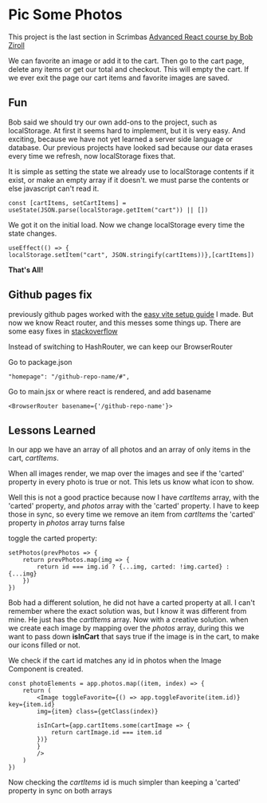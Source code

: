 
# Pic Some Photos

This project is the last section in Scrimbas [Advanced React course by Bob Ziroll](https://scrimba.com/learn/react)

We can favorite an image or add it to the cart. Then go to the cart page, delete any items or get our total and checkout. This will empty the cart. If we ever exit the page our cart items and favorite images are saved.





## Fun
Bob said we should try our own add-ons to the project, such as localStorage. At first it seems hard to implement, but it is very easy. And exciting, because we have not yet learned a server side language or database. Our previous projects have looked sad because our data erases every time we refresh, now localStorage fixes that.

It is simple as setting the state we already use to localStorage contents if it exist, or make an empty array if it doesn't. we must parse the contents or else javascript can't read it.

```
const [cartItems, setCartItems] = useState(JSON.parse(localStorage.getItem("cart")) || [])
```

We got it on the initial load. Now we change localStorage every time the state changes.

```
useEffect(() => {
localStorage.setItem("cart", JSON.stringify(cartItems))},[cartItems])
```

**That's All!**
## Github pages fix
previously github pages worked with the [easy vite setup guide](https://github.com/MooseCapital/Vite-react-project-setup-guide) I made. But now we know React router, and this messes some things up. There are some easy fixes in [stackoverflow](https://stackoverflow.com/questions/71984401/react-router-not-working-with-github-pages)

Instead of switching to HashRouter, we can keep our BrowserRouter

Go to package.json

```
"homepage": "/github-repo-name/#",
```

Go to main.jsx or where react is rendered, and add basename

```
<BrowserRouter basename={'/github-repo-name'}>
```

## Lessons Learned

In our app we have an array of all photos and an array of only items in the cart, *cartItems*.

When all images render, we map over the images and see if the 'carted' property in every photo is true or not. This lets us know what icon to show.

Well this is not a good practice because now I have *cartItems* array, with the 'carted' property, and *photos* array with the 'carted' property. I have to keep those in sync, so every time we remove an item from *cartItems* the 'carted' property in *photos* array turns false

toggle the carted property:

```
setPhotos(prevPhotos => {
    return prevPhotos.map(img => {
        return id === img.id ? {...img, carted: !img.carted} : {...img}
    })
})
```

Bob had a different solution, he did not have a carted property at all. I can't remember where the exact solution was, but I know it was different from mine. He just has the *cartItems* array. Now with a creative solution. when we create each image by mapping over the *photos* array, during this we want to pass down **isInCart** that says true if the image is in the cart, to make our icons filled or not.

We check if the cart id matches any id in photos when the Image Component is created.

```
const photoElements = app.photos.map((item, index) => {
    return (
        <Image toggleFavorite={() => app.toggleFavorite(item.id)}  key={item.id} 
        img={item} class={getClass(index)}
            
        isInCart={app.cartItems.some(cartImage => {
            return cartImage.id === item.id
        })}
        }
        />
    )
})
```
Now checking the *cartItems* id is much simpler than keeping a 'carted' property in sync on both arrays